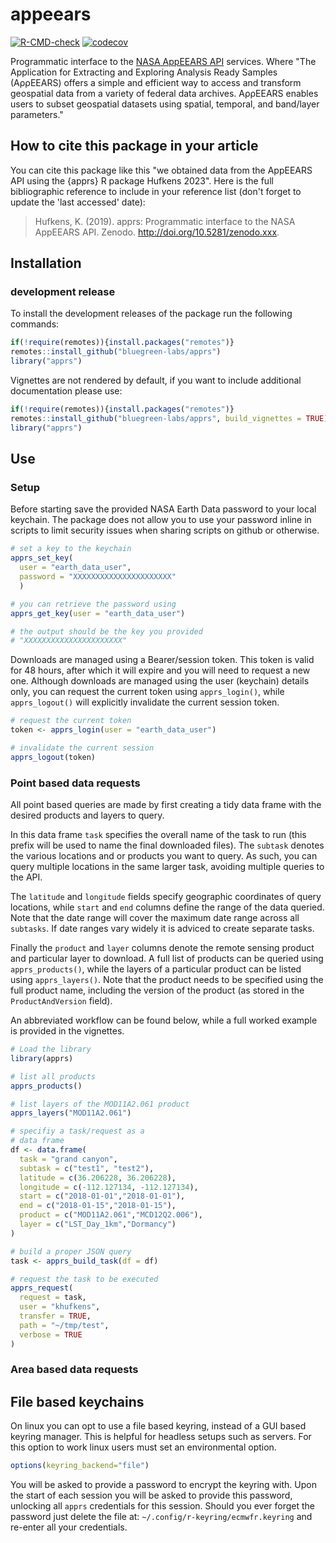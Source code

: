 # appeears 

[![R-CMD-check](https://github.com/bluegreen-labs/appeears/workflows/R-CMD-check/badge.svg)](https://github.com/bluegreen-labs/appeears/actions)
[![codecov](https://codecov.io/gh/bluegreen-labs/ecmwfr/branch/master/graph/badge.svg)](https://codecov.io/gh/bluegreen-labs/ecmwfr)

Programmatic interface to the [NASA AppEEARS API](https://appeears.earthdatacloud.nasa.gov/) services. Where "The Application for Extracting and Exploring Analysis Ready Samples (AρρEEARS) offers a simple and efficient way to access and transform geospatial data from a variety of federal data archives. AρρEEARS enables users to subset geospatial datasets using spatial, temporal, and band/layer parameters."

## How to cite this package in your article

You can cite this package like this "we obtained data from the AppEEARS
API using the {apprs} R package Hufkens 2023". Here is the full
bibliographic reference to include in your reference list (don't forget
to update the 'last accessed' date):

> Hufkens, K. (2019). apprs:
> Programmatic interface to the NASA AppEEARS API. 
> Zenodo. <http://doi.org/10.5281/zenodo.xxx>.

## Installation

### development release

To install the development releases of the package run the following
commands:

``` r
if(!require(remotes)){install.packages("remotes")}
remotes::install_github("bluegreen-labs/apprs")
library("apprs")
```

Vignettes are not rendered by default, if you want to include additional
documentation please use:

``` r
if(!require(remotes)){install.packages("remotes")}
remotes::install_github("bluegreen-labs/apprs", build_vignettes = TRUE)
library("apprs")
```

## Use

### Setup

Before starting save the provided NASA Earth Data password to your local keychain. The
package does not allow you to use your password inline in scripts to limit
security issues when sharing scripts on github or otherwise.

``` r
# set a key to the keychain
apprs_set_key(
  user = "earth_data_user",
  password = "XXXXXXXXXXXXXXXXXXXXXX"
  )

# you can retrieve the password using
apprs_get_key(user = "earth_data_user")

# the output should be the key you provided
# "XXXXXXXXXXXXXXXXXXXXXX"
```

Downloads are managed using a Bearer/session token. This token is valid for 48 hours,
after which it will expire and you will need to request a new one. Although downloads
are managed using the user (keychain) details only, you can request the current token
using `apprs_login()`, while `apprs_logout()` will explicitly invalidate the current
session token.

```r
# request the current token
token <- apprs_login(user = "earth_data_user")

# invalidate the current session
apprs_logout(token)
```

### Point based data requests

All point based queries are made by first creating a
tidy data frame with the desired products and layers
to query.

In this data frame `task` specifies the overall name
of the task to run (this prefix will be used to name
the final downloaded files). The `subtask` denotes the
various locations and or products you want to query. As
such, you can query multiple locations in the same larger
task, avoiding multiple queries to the API.

The `latitude` and `longitude` fields specify geographic
coordinates of query locations, while `start` and `end`
columns define the range of the data queried. Note that
the date range will cover the maximum date range across
all `subtasks`. If date ranges vary widely it is adviced
to create separate tasks.

Finally the `product` and `layer` columns denote the 
remote sensing product and particular layer to download.
A full list of products can be queried using `apprs_products()`,
while the layers of a particular product can be listed
using `apprs_layers()`. Note that the product needs to be
specified using the full product name, including the version
of the product (as stored in the `ProductAndVersion` field).

An abbreviated workflow can be found below, while a full
worked example is provided in the vignettes.

```r
# Load the library
library(apprs)

# list all products
apprs_products()

# list layers of the MOD11A2.061 product
apprs_layers("MOD11A2.061")

# specifiy a task/request as a
# data frame
df <- data.frame(
  task = "grand canyon",
  subtask = c("test1", "test2"),
  latitude = c(36.206228, 36.206228),
  longitude = c(-112.127134, -112.127134),
  start = c("2018-01-01","2018-01-01"),
  end = c("2018-01-15","2018-01-15"),
  product = c("MOD11A2.061","MCD12Q2.006"),
  layer = c("LST_Day_1km","Dormancy")
)

# build a proper JSON query
task <- apprs_build_task(df = df)

# request the task to be executed
apprs_request(
  request = task,
  user = "khufkens",
  transfer = TRUE,
  path = "~/tmp/test",
  verbose = TRUE
)
````

### Area based data requests


## File based keychains

On linux you can opt to use a file based keyring, instead of a GUI based
keyring manager. This is helpful for headless setups such as servers.
For this option to work linux users must set an environmental option.

``` r
options(keyring_backend="file")
```

You will be asked to provide a password to encrypt the keyring with.
Upon the start of each session you will be asked to provide this
password, unlocking all `apprs` credentials for this session. Should
you ever forget the password just delete the file at:
`~/.config/r-keyring/ecmwfr.keyring` and re-enter all your credentials.
